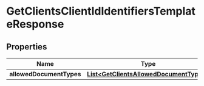 
# GetClientsClientIdIdentifiersTemplateResponse

## Properties
Name | Type | Description | Notes
------------ | ------------- | ------------- | -------------
**allowedDocumentTypes** | [**List&lt;GetClientsAllowedDocumentTypes&gt;**](GetClientsAllowedDocumentTypes.md) |  |  [optional]



